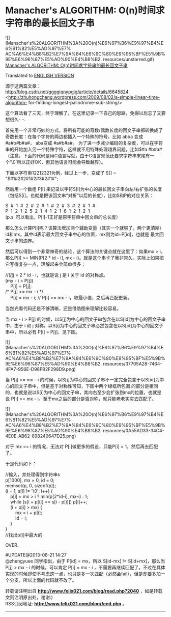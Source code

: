   

# Manacher's ALGORITHM: O(n)时间求字符串的最长回文子串

![](Manacher's%20ALGORITHM%3A%20O\(n\)%E6%97%B6%E9%97%B4%E6%B1%82%E5%AD%97%E7%
AC%A6%E4%B8%B2%E7%9A%84%E6%9C%80%E9%95%BF%E5%9B%9E%E6%96%87%E5%AD%90%E4%B8%B2.
resources/unstarred.gif) [Manacher's ALGORITHM:
O(n)时间求字符串的最长回文子串](http://www.felix021.com/blog/read.php?2040)

Translated to [ENGLISH
VERSION](http://www.felix021.com/blog/page.php?pageid=6)  
  
源于这两篇文章：  
<http://blog.csdn.net/ggggiqnypgjg/article/details/6645824>  
<http://zhuhongcheng.wordpress.com/2009/08/02/a-simple-linear-time-algorithm-
for-finding-longest-palindrome-sub-string/>  
  
这个算法看了三天，终于理解了，在这里记录一下自己的思路，免得以后忘了又要想很久- -.  
  
首先用一个非常巧妙的方式，将所有可能的奇数/偶数长度的回文子串都转换成了奇数长度：在每个字符的两边都插入一个特殊的符号。比如 abba 变成
#a#b#b#a#， aba变成 #a#b#a#。 为了进一步减少编码的复杂度，可以在字符串的开始加入另一个特殊字符，这样就不用特殊处理越界问题，比如$#a
#b#a#（注意，下面的代码是用C语言写就，由于C语言规范还要求字符串末尾有一个'\0'所以正好OK，但其他语言可能会导致越界）。  
  
下面以字符串12212321为例，经过上一步，变成了 S[] = "$#1#2#2#1#2#3#2#1#";  
  
然后用一个数组 P[i]
来记录以字符S[i]为中心的最长回文子串向左/右扩张的长度（包括S[i]，也就是把该回文串“对折”以后的长度），比如S和P的对应关系：

S  #  1  #  2  #  2  #  1  #  2  #  3  #  2  #  1  #  
P  1  2  1  2  5  2  1  4  1  2  1  6  1  2  1  2  1  
(p.s. 可以看出，P[i]-1正好是原字符串中回文串的总长度）

那么怎么计算P[i]呢？该算法增加两个辅助变量（其实一个就够了，两个更清晰）id和mx，其中id表示最大回文子串中心的位置，mx则为id+P[id]，也就是
最大回文子串的边界。  
  
然后可以得到一个非常神奇的结论，这个算法的关键点就在这里了：如果mx > i，那么P[i] >= MIN(P[2 * id - i], mx -
i)。就是这个串卡了我非常久。实际上如果把它写得复杂一点，理解起来会简单很多：

//记j = 2 * id - i，也就是说 j 是 i 关于 id 的对称点。  
(mx - i > P[j])  
    P[i] = P[j];  
/* P[j] >= mx - i */  
    P[i] = mx - i; // P[i] >= mx - i，取最小值，之后再匹配更新。

当然光看代码还是不够清晰，还是借助图来理解比较容易。  
  
当 mx - i > P[j] 的时候，以S[j]为中心的回文子串包含在以S[id]为中心的回文子串中，由于 i 和 j
对称，以S[i]为中心的回文子串必然包含在以S[id]为中心的回文子串中，所以必有 P[i] = P[j]，见下图。  

![](Manacher's%20ALGORITHM%3A%20O\(n\)%E6%97%B6%E9%97%B4%E6%B1%82%E5%AD%97%E7%
AC%A6%E4%B8%B2%E7%9A%84%E6%9C%80%E9%95%BF%E5%9B%9E%E6%96%87%E5%AD%90%E4%B8%B2.
resources/37705A28-7464-4FA7-956E-D98FB2F298D9.png)

  
  
当 P[j] >= mx - i 的时候，以S[j]为中心的回文子串不一定完全包含于以S[id]为中心的回文子串中，但是基于对称性可知，下图中两个绿框所包围
的部分是相同的，也就是说以S[i]为中心的回文子串，其向右至少会扩张到mx的位置，也就是说 P[i] >= mx -
i。至于mx之后的部分是否对称，就只能老老实实去匹配了。  

![](Manacher's%20ALGORITHM%3A%20O\(n\)%E6%97%B6%E9%97%B4%E6%B1%82%E5%AD%97%E7%
AC%A6%E4%B8%B2%E7%9A%84%E6%9C%80%E9%95%BF%E5%9B%9E%E6%96%87%E5%AD%90%E4%B8%B2.
resources/0A55AD33-34C4-4E0E-AB62-898240647D25.png)

  
  
对于 mx <= i 的情况，无法对 P[i]做更多的假设，只能P[i] = 1，然后再去匹配了。  
  
于是代码如下：

//输入，并处理得到字符串s  
p[1000], mx = 0, id = 0;  
memset(p, 0, sizeof(p));  
(i = 1; s[i] != '\0'; i++) {  
    p[i] = mx > i ? min(p[2*id-i], mx-i) : 1;  
    while (s[i + p[i]] == s[i - p[i]]) p[i]++;  
    (i + p[i] > mx) {  
        mx = i + p[i];  
        id = i;  
    }  
}  
//找出p[i]中最大的

OVER.  
  
#UPDATE@2013-08-21 14:27  
@zhengyuee 同学指出，由于 P[id] = mx，所以 S[id-mx] != S[id+mx]，那么当 P[j] > mx - i
的时候，可以肯定 P[i] = mx - i
，不需要再继续匹配了。不过在具体实现的时候即使不考虑这一点，也只是多一次匹配（必然会fail），但是却要多加一个分支，所以上面的代码就不改了。  
  
转载请注明出自 **<http://www.felix021.com/blog/read.php?2040>** ，如是转载文则注明原出处，谢谢:)  
RSS订阅地址: **<http://www.felix021.com/blog/feed.php>** 。

* * *

  

